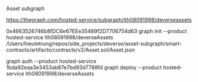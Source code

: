 Asset subgraph

https://thegraph.com/hosted-service/subgraph/lth08091998/deverseassets

0x4663526746b8fDC6e67EEe35489f2D7706754d63
graph init --product hosted-service lth08091998/deverseAssets
/Users/hieuletrung/repos/side_projects/deverse/asset-subgraph/smart-contracts/artifacts/contracts/v2/Asset.sol/Asset.json

graph auth --product hosted-service 1bda92eaa3e3453ab87e7bd93d7788fd
graph deploy --product hosted-service lth08091998/deverseAssets

